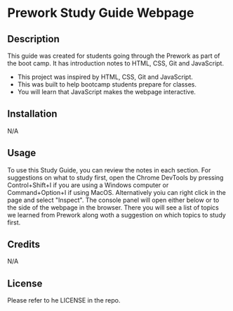 # Prework Study Guide Webpage

## Description

This guide was created for students going through the Prework as part of the boot camp. It has introduction notes to HTML, CSS, Git and JavaScript.

- This project was inspired by HTML, CSS, Git and JavaScript.
- This was built to help bootcamp students prepare for classes.
- You will learn that JavaScript makes the webpage interactive.

## Installation

N/A

## Usage

To use this Study Guide, you can review the notes in each section. For suggestions on what to study first, open the Chrome DevTools by pressing Control+Shift+I if you are using a Windows computer or Command+Option+I if using MacOS. Alternatively yoiu can right click in the page and select "Inspect". The console panel will open either below or to the side of the webpage in the browser. There you will see a list of topics we learned from Prework along woth a suggestion on which topics to study first.


## Credits

N/A

## License

Please refer to he LICENSE in the repo.